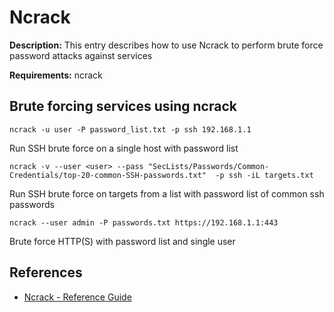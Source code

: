 # Ncrack

**Description:** This entry describes how to use Ncrack to perform brute force password attacks against services

**Requirements:** ncrack

## Brute forcing services using ncrack

```
ncrack -u user -P password_list.txt -p ssh 192.168.1.1
```

Run SSH brute force on a single host with password list

```
ncrack -v --user <user> --pass "SecLists/Passwords/Common-Credentials/top-20-common-SSH-passwords.txt"  -p ssh -iL targets.txt
```

Run SSH brute force on targets from a list with password list of common ssh passwords

```
ncrack --user admin -P passwords.txt https://192.168.1.1:443
```

Brute force HTTP(S) with password list and single user
  
## References
* [Ncrack - Reference Guide](https://nmap.org/ncrack/man.html)